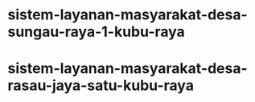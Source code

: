 # sistem-layanan-masyarakat-desa-sungau-raya-1-kubu-raya
# sistem-layanan-masyarakat-desa-rasau-jaya-satu-kubu-raya
